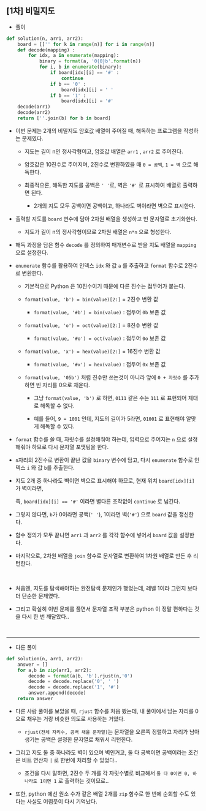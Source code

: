 ## [1차] 비밀지도    

- 풀이   

```python    
def solution(n, arr1, arr2):
    board = [['' for k in range(n)] for i in range(n)]
    def decode(mapping) :     
        for idx, a in enumerate(mapping):
            binary = format(a, '0{0}b'.format(n))
            for i, b in enumerate(binary):
                if board[idx][i] == '#' :
                    continue
                if b == '0' :
                    board[idx][i] = ' '
                if b == '1' :
                    board[idx][i] = '#'
    decode(arr1)
    decode(arr2)
    return [''.join(b) for b in board]
```    

- 이번 문제는 2개의 비밀지도 암호값 배열이 주어질 때, 해독하는 프로그램을 작성하는 문제였다.    

  - 지도는 길이 n인 정사각형이고, 암호값 배열은 `arr1` , `arr2` 로 주어진다.   

  - 암호값은 10진수로 주어지며, 2진수로 변환하였을 때 `0 = 공백`, `1 = 벽` 으로 해독한다.       
  
  - 최종적으론, 해독한 지도를 공백은 `' '`로, 벽은 `'#'` 로 표시하여 배열로 출력하면 된다.     

    - 2개의 지도 모두 공백이면 공백이고, 하나라도 벽이라면 벽으로 표시한다.    

- 출력할 지도를 `board` 변수에 담아 2차원 배열을 생성하고 빈 문자열로 초기화한다.     

  - 지도가 길이 n의 정사각형이므로 2차원 배열은 `n*n` 으로 형성한다.   

- 해독 과정을 담은 함수 `decode` 를 정의하여 매개변수로 받을 지도 배열을 `mapping` 으로 설정한다.   

- `enumerate` 함수를 활용하여 인덱스 `idx` 와 값 `a` 를 추출하고 `format` 함수로 2진수로 변환한다.      

  - 기본적으로 Python 은 10진수이기 때문에 다른 진수는 접두어가 붙는다.     

  - `format(value, 'b') = bin(value)[2:]` = 2진수 변환 값        
    - `format(value, '#b') = bin(value)` : 접두어 `0b` 보존 값
  - `format(value, 'o') = oct(value)[2:]` = 8진수 변환 값    
    - `format(value, '#o') = oct(value)` : 접두어 `0o` 보존 값    
  - `format(value, 'x') = hex(value)[2:]` = 16진수 변환 값     
    - `format(value, '#x') = hex(value)` : 접두어 `0x` 보존 값     

  - `format(value, '05b')` 처럼 진수만 쓰는것이 아니라 앞에 `0 + 자릿수` 를 추가하면 빈 자리를 0으로 채운다.    
    
    - 그냥 `format(value, 'b')` 로 하면, `0111` 같은 수는 `111` 로 표현되어 제대로 해독할 수 없다.     

    - 예를 들어, `9 = 1001` 인데, 지도의 길이가 5라면, `01001` 로 표현해야 알맞게 해독할 수 있다.    

- `format` 함수를 쓸 때, 자릿수를 설정해줘야 하는데, 입력으로 주어지는 `n` 으로 설정해줘야 하므로 다시 문자열 포맷팅을 한다.      

- `n`자리의 2진수로 변환이 끝난 값을 `binary` 변수에 담고, 다시 `enumerate` 함수로 인덱스 `i` 와 값 `b`를 추출한다.    

- 지도 2개 중 하나라도 벽이면 벽으로 표시해야 하므로, 현재 위치 `board[idx][i]` 가 벽이라면,      
  
  즉, `board[idx][i] == '#'` 이라면 별다른 조작없이 `continue` 로 넘긴다.   
  
- 그렇지 않다면, `b`가 0이라면 공백(`' '`), 1이라면 벽(`'#'`) 으로 `board` 값을 갱신한다.    

- 함수 정의가 모두 끝나면 `arr1` 과 `arr2` 를 각각 함수에 넣어서 `board` 값을 설정한다.    

- 마지막으로, 2차원 배열을 `join` 함수로 문자열로 변환하여 1차원 배열로 만든 후 리턴한다.          

<br>      

- 처음엔, 지도를 탐색해야하는 완전탐색 문제인가 했었는데, 레벨 1이라 그런지 보다 더 단순한 문제였다.    

- 그리고 확실히 이번 문제를 풀면서 문자열 조작 부분은 python 이 정말 편하다는 것을 다시 한 번 깨달았다..     

<br>    
<hr>       

- 다른 풀이     

```python    
def solution(n, arr1, arr2):
    answer = []
    for a,b in zip(arr1, arr2):
        decode = format(a|b, 'b').rjust(n,'0')
        decode = decode.replace('0', ' ')
        decode = decode.replace('1', '#')
        answer.append(decode)
    return answer
```    

- 다른 사람 풀이를 보았을 때, `rjust` 함수를 처음 봤는데, 내 풀이에서 남는 자리를 0으로 채우는 거랑 비슷한 의도로 사용하는 거였다.   

  - `rjust(전체 자리수, 공백 채울 문자열)`는 문자열을 오른쪽 정렬하고 자리가 남아 생기는 공백은 설정한 문자열로 채워서 리턴한다.   

- 그리고 지도 둘 중 하나라도 벽이 있으며 벽인거고, 둘 다 공백이면 공백이라는 조건은 비트 연산자 `|` 로 한번에 처리할 수 있었다..   

  - 조건을 다시 말하면, 2진수 두 개를 각 자릿수별로 비교해서 `둘 다 0이면 0, 하나라도 1이면 1` 로 출력하는 것이므로..    

- 또한, python 에선 원소 수가 같은 배열 2개를 `zip` 함수로 한 번에 순회할 수도 있다는 사실도 어렴풋이 다시 기억났다.    
